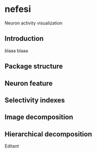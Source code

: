 # nefesi
Neuron activity visualization
## Introduction

blaaa
blaaa

## Package structure
## Neuron feature
## Selectivity indexes
## Image decomposition
## Hierarchical decomposition
Editant
